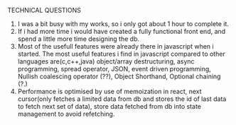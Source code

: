 

TECHNICAL QUESTIONS

1. I was a bit busy with my works, so i only got about 1 hour to complete it.
2. If i had more time i would have created a fully functional front end, and spend a little more time designing the db.
3. Most of the usefull features were already there in javascript when i started. The most useful features i find in javascript compared to other languages    are(c,c++,java) object/array destructuring, async programming, spread operator, JSON, event driven programming, Nullish coalescing operator (??), Object    Shorthand, Optional chaining (?.)
4. Performance is optimised by use of memoization in react, next cursor(only fetches a limited data from db and stores the id of last data to fetch next      set of data), store data fetched from db into state management to avoid refetching.
